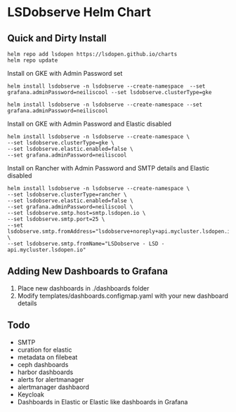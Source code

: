 # LSDobserve Helm Chart

## Quick and Dirty Install

```
helm repo add lsdopen https://lsdopen.github.io/charts
helm repo update
```

Install on GKE with Admin Password set
```
helm install lsdobserve -n lsdobserve --create-namespace  --set grafana.adminPassword=neiliscool --set lsdobserve.clusterType=gke

helm install lsdobserve -n lsdobserve --create-namespace --set grafana.adminPassword=neiliscool
```

Install on GKE with Admin Password and Elastic disabled
```
helm install lsdobserve -n lsdobserve --create-namespace \
--set lsdobserve.clusterType=gke \
--set lsdobserve.elastic.enabled=false \
--set grafana.adminPassword=neiliscool
```

Install on Rancher with Admin Password and SMTP details and Elastic disabled
```
helm install lsdobserve -n lsdobserve --create-namespace \
--set lsdobserve.clusterType=rancher \
--set lsdobserve.elastic.enabled=false \
--set grafana.adminPassword=neiliscool \
--set lsdobserve.smtp.host=smtp.lsdopen.io \
--set lsdobserve.smtp.port=25 \
--set lsdobserve.smtp.fromAddress="lsdobserve+noreply+api.mycluster.lsdopen.io@lsdopen.io" \
--set lsdobserve.smtp.fromName="LSDobserve - LSD - api.mycluster.lsdopen.io"
```

## Adding New Dashboards to Grafana

1. Place new dashboards in ./dashboards folder
2. Modify templates/dashboards.configmap.yaml with your new dashboard details


## Todo
- SMTP
- curation for elastic
- metadata on filebeat
- ceph dashboards
- harbor dashboards
- alerts for alertmanager
- alertmanager dashbaord
- Keycloak
- Dashboards in Elastic or Elastic like dashboards in Grafana
